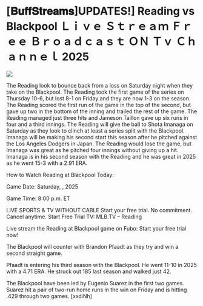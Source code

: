 # [𝐁𝐮𝐟𝐟𝐒𝐭𝐫𝐞𝐚𝐦𝐬]UPDATES!] Reading vs Blackpool Ｌｉｖｅ Ｓｔｒｅａｍ Ｆｒｅｅ Ｂｒｏａｄｃａｓｔ ＯＮ Ｔｖ Ｃｈａｎｎｅｌ  2025  
  
  
[![](https://i.imgur.com/qSNzIqt.png)](https://movie.rssnews.media/BRJwVoboQ.php)  
  
The Reading look to bounce back from a loss on Saturday night when they take on the Blackpool. The Reading took the first game of the series on Thursday 10-6, but lost 8-1 on Friday and they are now 1-3 on the season. The Reading scored the first run of the game in the top of the second, but gave up two in the bottom of the inning and trailed the rest of the game. The Reading managed just three hits and Jameson Taillon gave up six runs in four and a third innings. The Reading will give the ball to Shota Imanaga on Saturday as they look to clinch at least a series split with the Blackpool. Imanaga will be making his second start this season after he pitched against the Los Angeles Dodgers in Japan. The Reading would lose the game, but Imanaga was great as he pitched four innings without giving up a hit. Imanaga is in his second season with the Reading and he was great in 2025 as he went 15-3 with a 2.91 ERA.

How to Watch Reading at Blackpool Today:

Game Date: Saturday, , 2025

Game Time: 8:00 p.m. ET

LIVE SPORTS & TV WITHOUT CABLE
Start your free trial. No commitment. Cancel anytime.
Start Free Trial
TV: MLB.TV – Reading

Live stream the Reading at Blackpool game on Fubo: Start your free trial now!

The Blackpool will counter with Brandon Pfaadt as they try and win a second straight game.

Pfaadt is entering his third season with the Blackpool. He went 11-10 in 2025 with a 4.71 ERA. He struck out 185 last season and walked just 42.

The Blackpool have been led by Eugenio Suarez in the first two games. Suarez hit a pair of two-run home runs in the win on Friday and is hitting .429 through two games. [xxdiNh]